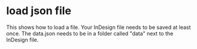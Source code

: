 load json file
==============

This shows how to load a file. Your InDesign file needs to be saved at least once. The data.json needs to be in a folder called "data" next to the InDesign file.  
